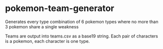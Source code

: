 # pokemon-team-generator
Generates every type combination of 6 pokemon types where no more than 3 pokemon share a single weakness

Teams are output into teams.csv as a base19 string. Each pair of characters is a pokemon, each character is one type.
